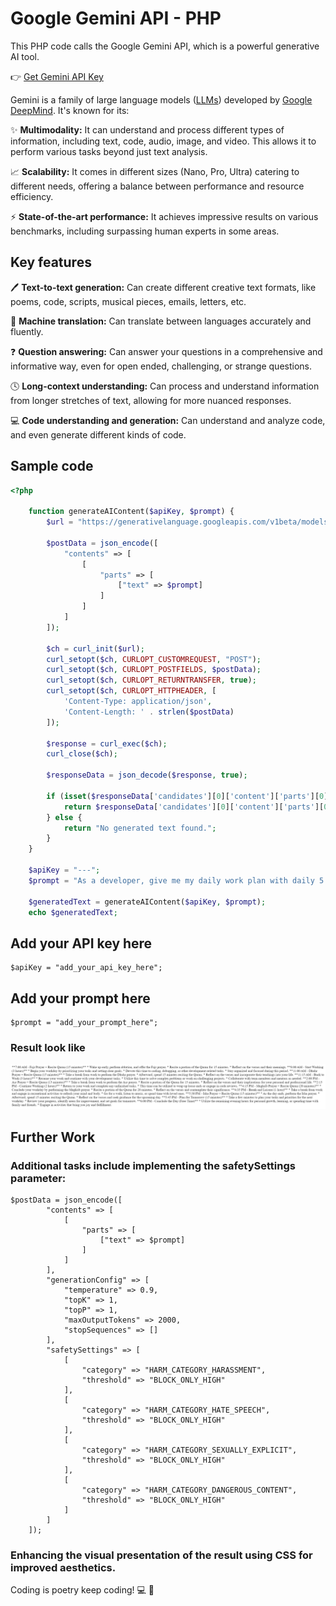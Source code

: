 
# Google Gemini API - PHP

This PHP code calls the Google Gemini API, which is a powerful generative AI tool.

👉 [Get Gemini API Key](https://aistudio.google.com/app/apikey)

Gemini is a family of large language models ([LLMs](https://www.cloudflare.com/learning/ai/what-is-large-language-model/)) developed by [Google DeepMind](https://deepmind.google/). It's known for its:

✨ **Multimodality:** It can understand and process different types of information, including text, code, audio, image, and video. This allows it to perform various tasks beyond just text analysis.

📈 **Scalability:** It comes in different sizes (Nano, Pro, Ultra) catering to different needs, offering a balance between performance and resource efficiency.

⚡ **State-of-the-art performance:** It achieves impressive results on various benchmarks, including surpassing human experts in some areas.

## Key features

🖊️ **Text-to-text generation:** Can create different creative text formats, like poems, code, scripts, musical pieces, emails, letters, etc.

🦾 **Machine translation:** Can translate between languages accurately and fluently.

❓ **Question answering:** Can answer your questions in a comprehensive and informative way, even for open ended, challenging, or strange questions.

🕓 **Long-context understanding:** Can process and understand information from longer stretches of text, allowing for more nuanced responses.

💻 **Code understanding and generation:** Can understand and analyze code, and even generate different kinds of code.

## Sample code

```php
<?php

    function generateAIContent($apiKey, $prompt) {
        $url = "https://generativelanguage.googleapis.com/v1beta/models/gemini-pro:generateContent?key={$apiKey}";

        $postData = json_encode([
            "contents" => [
                [
                    "parts" => [
                        ["text" => $prompt]
                    ]
                ]
            ]
        ]);

        $ch = curl_init($url);
        curl_setopt($ch, CURLOPT_CUSTOMREQUEST, "POST");
        curl_setopt($ch, CURLOPT_POSTFIELDS, $postData);
        curl_setopt($ch, CURLOPT_RETURNTRANSFER, true);
        curl_setopt($ch, CURLOPT_HTTPHEADER, [
            'Content-Type: application/json',
            'Content-Length: ' . strlen($postData)
        ]);

        $response = curl_exec($ch);
        curl_close($ch);

        $responseData = json_decode($response, true);

        if (isset($responseData['candidates'][0]['content']['parts'][0]['text'])) {
            return $responseData['candidates'][0]['content']['parts'][0]['text'];
        } else {
            return "No generated text found.";
        }
    }

    $apiKey = "---";
    $prompt = "As a developer, give me my daily work plan with daily 5 times prayers, including reciting the Quran.";

    $generatedText = generateAIContent($apiKey, $prompt);
    echo $generatedText;
```

## Add your API key here

```
$apiKey = "add_your_api_key_here";

```

## Add your prompt here

```
$prompt = "add_your_prompt_here";

```

### Result look like

<img
src="img/result.png"
raw=true
alt="Result"
/>

## Further Work

### Additional tasks include implementing the safetySettings parameter: 

```
$postData = json_encode([
		"contents" => [
			[
				"parts" => [
					["text" => $prompt]
				]
			]
		],
		"generationConfig" => [
			"temperature" => 0.9,
			"topK" => 1,
			"topP" => 1,
			"maxOutputTokens" => 2000,
			"stopSequences" => []
		],
		"safetySettings" => [
			[
				"category" => "HARM_CATEGORY_HARASSMENT",
				"threshold" => "BLOCK_ONLY_HIGH"
			],
			[
				"category" => "HARM_CATEGORY_HATE_SPEECH",
				"threshold" => "BLOCK_ONLY_HIGH"
			],
			[
				"category" => "HARM_CATEGORY_SEXUALLY_EXPLICIT",
				"threshold" => "BLOCK_ONLY_HIGH"
			],
			[
				"category" => "HARM_CATEGORY_DANGEROUS_CONTENT",
				"threshold" => "BLOCK_ONLY_HIGH"
			]
		]
	]);
```
### Enhancing the visual presentation of the result using CSS for improved aesthetics.

Coding is poetry keep coding! 💻 🚀

